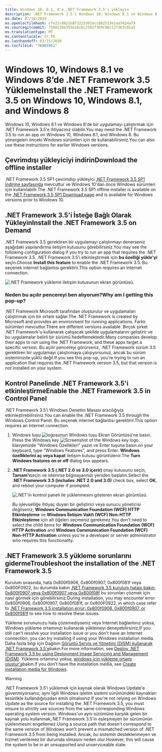 ```yaml
---
title: Windows 10, 8.1, 8'e .NET Framework 3.5'i yükleyin
description: .NET Framework 3.5'i Windows 10, Windows 8.1 ve Windows 8'e nasıl yükleyin öğrenin.
ms.date: 07/16/2018
ms.openlocfilehash: cfe21c0821b8f3223301dcc802533e1aaf024a79
ms.sourcegitcommit: 7588136e355e10cbc2582f389c90c127363c02a5
ms.translationtype: MT
ms.contentlocale: tr-TR
ms.lasthandoff: 03/15/2020
ms.locfileid: "76965951"
---
```

# <a name="install-the-net-framework-35-on-windows-10-windows-81-and-windows-8"></a><span data-ttu-id="4aaed-103">Windows 10, Windows 8.1 ve Windows 8’de .NET Framework 3.5 Yükleme</span><span class="sxs-lookup"><span data-stu-id="4aaed-103">Install the .NET Framework 3.5 on Windows 10, Windows 8.1, and Windows 8</span></span>

<span data-ttu-id="4aaed-104">Windows 10, Windows 8.1 ve Windows 8'de bir uygulamayı çalıştırmak için .NET Framework 3.5'e ihtiyacınız olabilir.</span><span class="sxs-lookup"><span data-stu-id="4aaed-104">You may need the .NET Framework 3.5 to run an app on Windows 10, Windows 8.1, and Windows 8.</span></span> <span data-ttu-id="4aaed-105">Bu yönergeleri önceki Windows sürümleri için de kullanabilirsiniz.</span><span class="sxs-lookup"><span data-stu-id="4aaed-105">You can also use these instructions for earlier Windows versions.</span></span>

## <a name="download-the-offline-installer"></a><span data-ttu-id="4aaed-106">Çevrimdışı yükleyiciyi indirin</span><span class="sxs-lookup"><span data-stu-id="4aaed-106">Download the offline installer</span></span>

<span data-ttu-id="4aaed-107">.NET Framework 3.5 SP1 çevrimdışı yükleyici [.NET Framework 3.5 SP1 İndirme sayfasında](https://dotnet.microsoft.com/download/dotnet-framework/net35-sp1) mevcuttur ve Windows 10'dan önce Windows sürümleri için kullanılabilir.</span><span class="sxs-lookup"><span data-stu-id="4aaed-107">The .NET Framework 3.5 SP1 offline installer is available on the [.NET Framework 3.5 SP1 Download page](https://dotnet.microsoft.com/download/dotnet-framework/net35-sp1) and is available for Windows versions prior to Windows 10.</span></span>

## <a name="install-the-net-framework-35-on-demand"></a><span data-ttu-id="4aaed-108">.NET Framework 3.5'i İsteğe Bağlı Olarak Yükleyin</span><span class="sxs-lookup"><span data-stu-id="4aaed-108">Install the .NET Framework 3.5 on Demand</span></span>

<span data-ttu-id="4aaed-109">.NET Framework 3.5 gerektiren bir uygulamayı çalıştırmayı denerseniz aşağıdaki yapılandırma iletişim kutusunu görebilirsiniz.</span><span class="sxs-lookup"><span data-stu-id="4aaed-109">You may see the following configuration dialog if you try to run an app that requires the .NET Framework 3.5.</span></span> <span data-ttu-id="4aaed-110">.NET Framework 3.5'i etkinleştirmek için **bu özelliği yükle'yi** seçin.</span><span class="sxs-lookup"><span data-stu-id="4aaed-110">Choose **Install this feature** to enable the .NET Framework 3.5.</span></span> <span data-ttu-id="4aaed-111">Bu seçenek internet bağlantısı gerektirir.</span><span class="sxs-lookup"><span data-stu-id="4aaed-111">This option requires an Internet connection.</span></span>

![.NET Framework yükleme iletişim kutusunun ekran görüntüsü.](./media/dotnet-35-windows-10/dotnet-framework-installation-dialog.png)

### <a name="why-am-i-getting-this-pop-up"></a><span data-ttu-id="4aaed-113">Neden bu açılır pencereyi ben alıyorum?</span><span class="sxs-lookup"><span data-stu-id="4aaed-113">Why am I getting this pop-up?</span></span>

<span data-ttu-id="4aaed-114">.NET Framework Microsoft tarafından oluşturulur ve uygulamaları çalıştırmak için bir ortam sağlar.</span><span class="sxs-lookup"><span data-stu-id="4aaed-114">The .NET Framework is created by Microsoft and provides an environment for running applications.</span></span> <span data-ttu-id="4aaed-115">Farklı sürümleri mevcuttur.</span><span class="sxs-lookup"><span data-stu-id="4aaed-115">There are different versions available.</span></span> <span data-ttu-id="4aaed-116">Birçok şirket .NET Framework'u kullanarak çalışacak şekilde uygulamalarını geliştirir ve bu uygulamalar belirli bir sürümü hedeflemektedir.</span><span class="sxs-lookup"><span data-stu-id="4aaed-116">Many companies develop their apps to run using the .NET Framework, and these apps target a specific version.</span></span> <span data-ttu-id="4aaed-117">Bu açılır pencereyi görürseniz, .NET Framework sürüm 3.5 gerektiren bir uygulamayı çalıştırmaya çalışıyorsunuz, ancak bu sürüm sisteminizde yüklü değil.</span><span class="sxs-lookup"><span data-stu-id="4aaed-117">If you see this pop-up, you're trying to run an application that requires the .NET Framework version 3.5, but that version is not installed on your system.</span></span>

## <a name="enable-the-net-framework-35-in-control-panel"></a><span data-ttu-id="4aaed-118">Kontrol Panelinde .NET Framework 3.5'i etkinleştirme</span><span class="sxs-lookup"><span data-stu-id="4aaed-118">Enable the .NET Framework 3.5 in Control Panel</span></span>

<span data-ttu-id="4aaed-119">.NET Framework 3.5'i Windows Denetim Masası aracılığıyla etkinleştirebilirsiniz.</span><span class="sxs-lookup"><span data-stu-id="4aaed-119">You can enable the .NET Framework 3.5 through the Windows Control Panel.</span></span> <span data-ttu-id="4aaed-120">Bu seçenek internet bağlantısı gerektirir.</span><span class="sxs-lookup"><span data-stu-id="4aaed-120">This option requires an Internet connection.</span></span>

1. <span data-ttu-id="4aaed-121">Windows tuşu ![logosunun Windows tuşu Ekran Görüntüsü'ne basın.](./media/dotnet-35-windows-10/windows-keyboard-logo.png)</span><span class="sxs-lookup"><span data-stu-id="4aaed-121">Press the Windows key ![Screenshot of the Windows key logo.](./media/dotnet-35-windows-10/windows-keyboard-logo.png)</span></span> <span data-ttu-id="4aaed-122">klavyenizde "Windows Özellikleri" yazın ve Enter tuşuna basın.</span><span class="sxs-lookup"><span data-stu-id="4aaed-122">on your keyboard, type "Windows Features", and press Enter.</span></span> <span data-ttu-id="4aaed-123">**Windows özelliklerini aç veya kapat** iletişim kutusu görüntülenir.</span><span class="sxs-lookup"><span data-stu-id="4aaed-123">The **Turn Windows features on or off** dialog box appears.</span></span>

2. <span data-ttu-id="4aaed-124">**.NET Framework 3.5 (.NET 2.0 ve 3.0 içerir)** onay kutusunu seçin, **Tamam'ı**seçin ve istenirse bilgisayarınızı yeniden başlatın.</span><span class="sxs-lookup"><span data-stu-id="4aaed-124">Select the **.NET Framework 3.5 (includes .NET 2.0 and 3.0)** check box, select **OK**, and reboot your computer if prompted.</span></span>

   ![.NET'in kontrol paneli ile yüklenmesini gösteren ekran görüntüsü.](./media/dotnet-35-windows-10/dotnet-control-panel.png)

   <span data-ttu-id="4aaed-126">Bu işlevselliğe ihtiyaç duyan bir geliştirici veya sunucu yöneticisi değilseniz, **Windows Communication Foundation (WCF) HTTP Etkinleştirme** ve **Windows İletişim Vakfı (WCF) Non-HTTP Etkinleştirme** için alt öğeleri seçmeniz gerekmez.</span><span class="sxs-lookup"><span data-stu-id="4aaed-126">You don't need to select the child items for **Windows Communication Foundation (WCF) HTTP Activation** and **Windows Communication Foundation (WCF) Non-HTTP Activation** unless you're a developer or server administrator who requires this functionality.</span></span>

## <a name="troubleshoot-the-installation-of-the-net-framework-35"></a><span data-ttu-id="4aaed-127">.NET Framework 3.5 yükleme sorunlarını giderme</span><span class="sxs-lookup"><span data-stu-id="4aaed-127">Troubleshoot the installation of the .NET Framework 3.5</span></span>

<span data-ttu-id="4aaed-128">Kurulum sırasında, hata 0x800f0906, 0x800f0907, 0x800f081f veya 0x800F0922, bu durumda bakın [.NET Framework 3.5 kurulum hatası bakın: 0x800f0907 veya 0x800f0907 veya 0x800f08f](https://support.microsoft.com/help/2734782/net-framework-3-5-installation-error-0x800f0906--0x800f081f--0x800f09) bu sorunları çözmek için nasıl görmek için görebilirsiniz.</span><span class="sxs-lookup"><span data-stu-id="4aaed-128">During installation, you may encounter error 0x800f0906, 0x800f0907, 0x800f081f, or 0x800F0922, in which case refer to [.NET Framework 3.5 installation error: 0x800f0906, 0x800f0907, or 0x800f081f](https://support.microsoft.com/help/2734782/net-framework-3-5-installation-error-0x800f0906--0x800f081f--0x800f09) to see how to resolve these issues.</span></span>

<span data-ttu-id="4aaed-129">Yükleme sorununuzu hala çözemediyseniz veya Internet bağlantınız yoksa, Windows yükleme ortamınızı kullanarak yüklemeyi deneyebilirsiniz.</span><span class="sxs-lookup"><span data-stu-id="4aaed-129">If you still can't resolve your installation issue or you don't have an Internet connection, you can try installing it using your Windows installation media.</span></span> <span data-ttu-id="4aaed-130">Daha fazla bilgi için Dağıtım [Görüntü Servis ve Yönetimi (DISM) kullanarak .NET Framework 3.5'e](/windows-hardware/manufacture/desktop/deploy-net-framework-35-by-using-deployment-image-servicing-and-management--dism)bakın.</span><span class="sxs-lookup"><span data-stu-id="4aaed-130">For more information, see [Deploy .NET Framework 3.5 by using Deployment Image Servicing and Management (DISM)](/windows-hardware/manufacture/desktop/deploy-net-framework-35-by-using-deployment-image-servicing-and-management--dism).</span></span> <span data-ttu-id="4aaed-131">Yükleme ortamınız yoksa, [windows için yükleme ortamı oluştur'a](https://support.microsoft.com/help/15088/windows-create-installation-media)bakın.</span><span class="sxs-lookup"><span data-stu-id="4aaed-131">If you don't have the installation media, see [Create installation media for Windows](https://support.microsoft.com/help/15088/windows-create-installation-media).</span></span>

> [!WARNING]
> <span data-ttu-id="4aaed-132">.NET Framework 3.5'i yüklemek için kaynak olarak Windows Update'e güvenmiyorsanız, aynı ilgili Windows işletim sistemi sürümündeki kaynakları kesinlikle kullandığınızdan emin olmalısınız.</span><span class="sxs-lookup"><span data-stu-id="4aaed-132">If you're not relying on Windows Update as the source for installing the .NET Framework 3.5, you must ensure to strictly use sources from the same corresponding Windows operating system version.</span></span> <span data-ttu-id="4aaed-133">Windows'un aynı sürümüne karşılık gelen bir kaynak yolu kullanmak,.NET Framework 3.5'in eşleşmeyen bir sürümünün yüklenmesini engellemez.</span><span class="sxs-lookup"><span data-stu-id="4aaed-133">Using a source path that doesn't correspond to the same version of Windows won't prevent a mismatched version of .NET Framework 3.5 from being installed.</span></span> <span data-ttu-id="4aaed-134">Ancak, bu sistemin desteklenmeyen ve hizmet verilemez bir durumda olmasını neden olur.</span><span class="sxs-lookup"><span data-stu-id="4aaed-134">However, this will cause the system to be in an unsupported and unserviceable state.</span></span>
